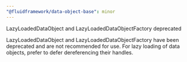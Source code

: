 ```yaml
---
"@fluidframework/data-object-base": minor
---
```


LazyLoadedDataObject and LazyLoadedDataObjectFactory deprecated

LazyLoadedDataObject and LazyLoadedDataObjectFactory have been deprecated and are not recommended for use. For lazy loading of data objects, prefer to defer dereferencing their handles.
